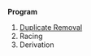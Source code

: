 <strong>Program</strong>
<ol>
    <li><a href="https://github.com/Niranjan2054/College/blob/C/Duplicate%20removal.c">Duplicate Removal</a></li>
    <li>Racing</li>
    <li>Derivation</li>
 </ul>
